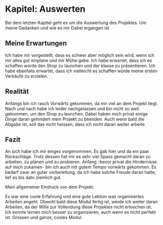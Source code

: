 # Kapitel: Auswerten

Bei dem letzten Kapitel geht es um die Auswertung des Projektes. Um meine Gedanken und wie es mir Dabei ergangen ist

## Meine Erwartungen

Ich habe mir vorgestellt, dass es schwer aber möglich sein wird, wenn ich mir alles gut einplane und mir Mühe gebe. Ich habe erwartet, dass ich es schaffen würde den Shop zu launchen und der klasse zu präsentieren. Ich habe ebenfalls erwartet, dass ich vielleicht es schaffen würde meine ersten Verkäufe zu erzielen.

## Realität

Anfangs bin ich rasch Vorwärts gekommen, da mir viel an dem Projekt liegt. Nach und nach habe ich leider nachgelassen und bin nicht so weit gekommen, um den Shop zu launchen. Dabei haben mich privat einige Dinge daran gehindert mein Projekt zu beenden. Auch wenn bald die Abgabe ist, soll das nicht heissen, dass ich nicht daran weiter arbeite

## Fazit

An sich habe ich mir einges vorgenommen. Es gab hier und da ein paar Rückschläge. Trotz dessen hat mir es sehr viel Spass gemacht daran zu arbeiten, zu planen und zu probieren. Anfang -bevor privat die Hindernisse auf mich zukamen- bin ich auch mit gutem Tempo vorwärts gekommen. Es bedarf zwar an guter vorbereitung, da ich habe solche Freude daran hatte, lief es bis dato ziemlich gut.

Mein allgemeiner Eindruck von dem Projekt:

Es war eine coole Erfahrung und eine gute Lektion was organisiertes Arbeiten angeht. Obwohl bald diese Modul fertig ist, werde ich weiter daran Arbeiten, da der Wille zur Vollendung diese Projektes nicht erloschen ist. Ich konnte lernen mich besser zu organisieren, auch wenn es nicht perfekt ist. Grossen und ganze, cooles Modul
